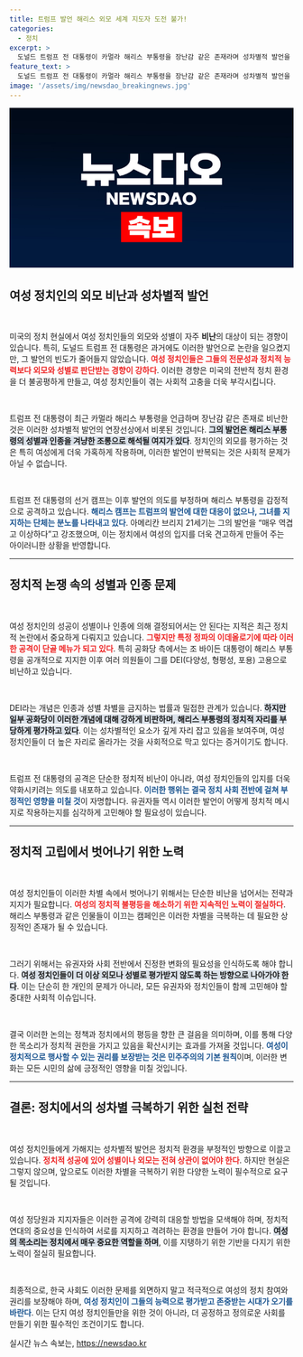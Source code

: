 ```yaml
---
title: 트럼프 발언 해리스 외모 세계 지도자 도전 불가!
categories:
  - 정치
excerpt: >
  도널드 트럼프 전 대통령이 카멀라 해리스 부통령을 장난감 같은 존재라며 성차별적 발언을 해 논란. 해리스 캠프와 정치 단체는 그의 발언을 강하게 비난하며, 공화당의 성차별적 공격에 대한 우려를 표출했다.
feature_text: >
  도널드 트럼프 전 대통령이 카멀라 해리스 부통령을 장난감 같은 존재라며 성차별적 발언을 해 논란. 해리스 캠프와 정치 단체는 그의 발언을 강하게 비난하며, 공화당의 성차별적 공격에 대한 우려를 표출했다.
image: '/assets/img/newsdao_breakingnews.jpg'
---
```


<p><img src="/assets/img/newsdao_breakingnews.jpg" alt="pcversion 속보" /></p>

<h2 data-ke-size="size26">여성 정치인의 외모 비난과 성차별적 발언</h2>

<p data-ke-size="size16">&nbsp;</p>

<p>미국의 정치 현실에서 여성 정치인들의 외모와 성별이 자주 <b>비난</b>의 대상이 되는 경향이 있습니다. 특히, 도널드 트럼프 전 대통령은 과거에도 이러한 발언으로 논란을 일으켰지만, 그 발언의 빈도가 줄어들지 않았습니다. <b><span style="color: #ee2323;">여성 정치인들은 그들의 전문성과 정치적 능력보다 외모와 성별로 판단받는 경향이 강하다</span></b>. 이러한 경향은 미국의 전반적 정치 환경을 더 불공평하게 만들고, 여성 정치인들이 겪는 사회적 고충을 더욱 부각시킵니다. </p>

<p data-ke-size="size16">&nbsp;</p>

<p>트럼프 전 대통령이 최근 카멀라 해리스 부통령을 언급하며 장난감 같은 존재로 비난한 것은 이러한 성차별적 발언의 연장선상에서 비롯된 것입니다. <b><span style="background-color: #21538527;">그의 발언은 해리스 부통령의 성별과 인종을 겨냥한 조롱으로 해석될 여지가 있다</span></b>. 정치인의 외모를 평가하는 것은 특히 여성에게 더욱 가혹하게 작용하며, 이러한 발언이 반복되는 것은 사회적 문제가 아닐 수 없습니다. </p>

<p data-ke-size="size16">&nbsp;</p>

<p>트럼프 전 대통령의 선거 캠프는 이후 발언의 의도를 부정하며 해리스 부통령을 감정적으로 공격하고 있습니다. <b><span style="color: #1a5490;">해리스 캠프는 트럼프의 발언에 대한 대응이 없으나, 그녀를 지지하는 단체는 분노를 나타내고 있다</span></b>. 아메리칸 브리지 21세기는 그의 발언을 “매우 역겹고 이상하다”고 강조했으며, 이는 정치에서 여성의 입지를 더욱 견고하게 만들어 주는 아이러니한 상황을 반영합니다.</p>

<hr />

<h2 data-ke-size="size26">정치적 논쟁 속의 성별과 인종 문제</h2>

<p data-ke-size="size16">&nbsp;</p>

<p>여성 정치인의 성공이 성별이나 인종에 의해 결정되어서는 안 된다는 지적은 최근 정치적 논란에서 중요하게 다뤄지고 있습니다. <b><span style="color: #ee2323;">그렇지만 특정 정파의 이데올로기에 따라 이러한 공격이 단골 메뉴가 되고 있다</span></b>. 특히 공화당 측에서는 조 바이든 대통령이 해리스 부통령을 공개적으로 지지한 이후 여러 의원들이 그를 DEI(다양성, 형평성, 포용) 고용으로 비난하고 있습니다.</p>

<p data-ke-size="size16">&nbsp;</p>

<p>DEI라는 개념은 인종과 성별 차별을 금지하는 법률과 밀접한 관계가 있습니다. <b><span style="background-color: #21538527;">하지만 일부 공화당이 이러한 개념에 대해 강하게 비판하며, 해리스 부통령의 정치적 자리를 부당하게 평가하고 있다</span></b>. 이는 성차별적인 요소가 깊게 자리 잡고 있음을 보여주며, 여성 정치인들이 더 높은 자리로 올라가는 것을 사회적으로 막고 있다는 증거이기도 합니다.</p>

<p data-ke-size="size16">&nbsp;</p>

<p>트럼프 전 대통령의 공격은 단순한 정치적 비난이 아니라, 여성 정치인들의 입지를 더욱 약화시키려는 의도를 내포하고 있습니다. <b><span style="color: #1a5490;">이러한 행위는 결국 정치 사회 전반에 걸쳐 부정적인 영향을 미칠 것</span></b>이 자명합니다. 유권자들 역시 이러한 발언이 어떻게 정치적 메시지로 작용하는지를 심각하게 고민해야 할 필요성이 있습니다.</p>

<hr />

<h2 data-ke-size="size26">정치적 고립에서 벗어나기 위한 노력</h2>

<p data-ke-size="size16">&nbsp;</p>

<p>여성 정치인들이 이러한 차별 속에서 벗어나기 위해서는 단순한 비난을 넘어서는 전략과 지지가 필요합니다. <b><span style="color: #ee2323;">여성의 정치적 불평등을 해소하기 위한 지속적인 노력이 절실하다</span></b>. 해리스 부통령과 같은 인물들이 이끄는 캠페인은 이러한 차별을 극복하는 데 필요한 상징적인 존재가 될 수 있습니다.</p>

<p data-ke-size="size16">&nbsp;</p>

<p>그러기 위해서는 유권자와 사회 전반에서 진정한 변화의 필요성을 인식하도록 해야 합니다. <b><span style="background-color: #21538527;">여성 정치인들이 더 이상 외모나 성별로 평가받지 않도록 하는 방향으로 나아가야 한다</span></b>. 이는 단순히 한 개인의 문제가 아니라, 모든 유권자와 정치인들이 함께 고민해야 할 중대한 사회적 이슈입니다.</p>

<p data-ke-size="size16">&nbsp;</p>

<p>결국 이러한 논의는 정책과 정치에서의 평등을 향한 큰 걸음을 의미하며, 이를 통해 다양한 목소리가 정치적 권한을 가지고 있음을 확산시키는 효과를 가져올 것입니다. <b><span style="color: #1a5490;">여성이 정치적으로 행사할 수 있는 권리를 보장받는 것은 민주주의의 기본 원칙</span></b>이며, 이러한 변화는 모든 시민의 삶에 긍정적인 영향을 미칠 것입니다.</p>

<hr />

<h2 data-ke-size="size26">결론: 정치에서의 성차별 극복하기 위한 실천 전략</h2>

<p data-ke-size="size16">&nbsp;</p>

<p>여성 정치인들에게 가해지는 성차별적 발언은 정치적 환경을 부정적인 방향으로 이끌고 있습니다. <b><span style="color: #ee2323;">정치적 성공에 있어 성별이나 외모는 전혀 상관이 없어야 한다</span></b>. 하지만 현실은 그렇지 않으며, 앞으로도 이러한 차별을 극복하기 위한 다양한 노력이 필수적으로 요구될 것입니다. </p>

<p data-ke-size="size16">&nbsp;</p>

<p>여성 정당원과 지지자들은 이러한 공격에 강력히 대응할 방법을 모색해야 하며, 정치적 연대의 중요성을 인식하여 서로를 지지하고 격려하는 환경을 만들어 가야 합니다. <b><span style="background-color: #21538527;">여성의 목소리는 정치에서 매우 중요한 역할을 하며</span></b>, 이를 지탱하기 위한 기반을 다지기 위한 노력이 절실히 필요합니다.</p>

<p data-ke-size="size16">&nbsp;</p>

<p>최종적으로, 한국 사회도 이러한 문제를 외면하지 말고 적극적으로 여성의 정치 참여와 권리를 보장해야 하며, <b><span style="color: #1a5490;">여성 정치인이 그들의 능력으로 평가받고 존중받는 시대가 오기를 바란다</span></b>. 이는 단지 여성 정치인들만을 위한 것이 아니라, 더 공정하고 정의로운 사회를 만들기 위한 필수적인 조건이기도 합니다.</p>
실시간 뉴스 속보는, <a href="https://newsdao.kr" rel="dofollow">https://newsdao.kr</a>


